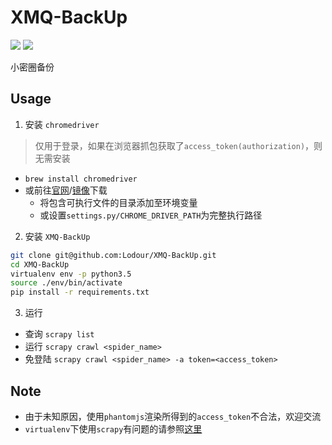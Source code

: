 # XMQ-BackUp
![](https://img.shields.io/packagist/l/doctrine/orm.svg) ![](https://img.shields.io/badge/python-3.5-ff69b4.svg)

小密圈备份

## Usage
1. 安装 `chromedriver`
> 仅用于登录，如果在浏览器抓包获取了`access_token(authorization)`，则无需安装
  * `brew install chromedriver`
  * 或前往[官网](http://www.seleniumhq.org/download/)/[镜像](http://npm.taobao.org/mirrors/chromedriver/)下载
    * 将包含可执行文件的目录添加至环境变量
    * 或设置`settings.py/CHROME_DRIVER_PATH`为完整执行路径
2. 安装 `XMQ-BackUp`
```bash
git clone git@github.com:Lodour/XMQ-BackUp.git
cd XMQ-BackUp
virtualenv env -p python3.5
source ./env/bin/activate
pip install -r requirements.txt
```

3. 运行
  * 查询 `scrapy list`
  * 运行 `scrapy crawl <spider_name>`
  * 免登陆 `scrapy crawl <spider_name> -a token=<access_token>`

## Note
  * 由于未知原因，使用`phantomjs`渲染所得到的`access_token`不合法，欢迎交流
  * `virtualenv`下使用`scrapy`有问题的请参照[这里](https://segmentfault.com/q/1010000010805727/a-1020000010807816)
